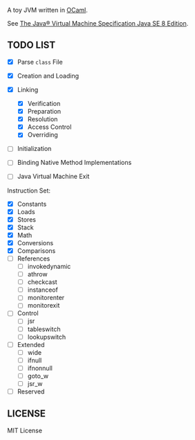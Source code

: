 A toy JVM written in [OCaml](https://ocaml.org/). 

See [The Java® Virtual Machine Specification Java SE 8 Edition](https://docs.oracle.com/javase/specs/jvms/se8/jvms8.pdf).

## TODO LIST

- [x] Parse `class` File
- [x] Creation and Loading
- [x] Linking
    - [x] Verification
    - [x] Preparation
    - [x] Resolution
    - [x] Access Control
    - [x] Overriding
- [ ] Initialization
- [ ] Binding Native Method Implementations
- [ ] Java Virtual Machine Exit


Instruction Set:

- [x] Constants
- [x] Loads
- [x] Stores
- [x] Stack
- [x] Math
- [x] Conversions
- [x] Comparisons
- [ ] References
    - [ ] invokedynamic
    - [ ] athrow
    - [ ] checkcast
    - [ ] instanceof
    - [ ] monitorenter
    - [ ] monitorexit
- [ ] Control
    - [ ] jsr
    - [ ] tableswitch
    - [ ] lookupswitch
- [ ] Extended
    - [ ] wide
    - [ ] ifnull
    - [ ] ifnonnull
    - [ ] goto_w
    - [ ] jsr_w
- [ ] Reserved

## LICENSE

MIT License


